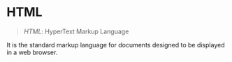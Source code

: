 # HTML
> _HTML_: HyperText Markup Language

It is the standard markup language for documents designed to be displayed in a web browser.